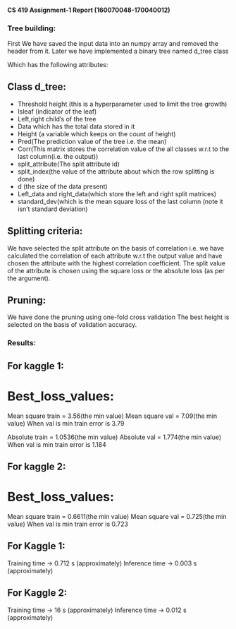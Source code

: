 #### CS 419 Assignment-1 Report (160070048-170040012)

### Tree building:
First We have saved the input data into an numpy array and removed the header from it.
Later we have implemented a binary tree named d_tree class

Which has the following attributes:

## Class d_tree:
* Threshold height (this is a hyperparameter used to limit the tree growth)
* Isleaf (indicator of the leaf)
* Left,right child’s of the tree
* Data which has the total data stored in it
* Height (a variable which keeps on the count of height)
* Pred(The prediction value of the tree i.e. the mean)
* Corr(This matrix stores the correlation value of the all classes w.r.t to the last column(i.e. the output))
* split_attribute(The split attribute id)
* split_index(the value of the attribute about which the row splitting is done)
* d (the size of the data present)
* Left_data and right_data(which store the left and right split matrices)
* standard_dev(which is the mean square loss of the last column (note it isn’t standard deviation)

## Splitting criteria:
We have selected the split attribute on the basis of correlation i.e. we have calculated the correlation of each attribute w.r.t the output value and have chosen the attribute with the highest correlation coefficient. 
The split value of the attribute is chosen using the square loss or the absolute loss (as per the argument).


## Pruning:
We have done the pruning using one-fold cross validation
The best height is selected on the basis of validation accuracy.


### Results:
## For kaggle 1:

# Best_loss_values:
Mean square train = 3.56(the min value)
Mean square val = 7.09(the min value)
When val is min train error is 3.79

Absolute train = 1.0536(the min value)
Absolute val =  1.774(the min value)
When val is min train error is 1.184

## For kaggle 2:

# Best_loss_values:
Mean square train = 0.6611(the min value)
Mean square val = 0.725(the min value)
When val is min train error is 0.723


## For Kaggle 1:

Training time -> 0.712 s  (approximately)
Inference time ->  0.003 s  (approximately)

## For Kaggle 2:

Training time -> 16 s (approximately)
Inference time ->  0.012 s (approximately)
